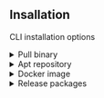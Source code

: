 
## Insallation
CLI installation options

<details>
  <summary> Pull binary </summary>

Get the gensbom tool
```bash
curl https://www.scribesecurity.com/getscribe | sh
```

</details>

<details>
  <summary> Apt repository </summary>

Download agent DEB package from https://scribesecuriy.jfrog.io/artifactory/scribe-debian-local/gensbom

```bash
wget -qO - https://scribesecuriy.jfrog.io/artifactory/api/security/keypair/scribe-artifactory/public | sudo apt-key add -
sudo sh -c "echo 'deb https://scribesecuriy.jfrog.io/artifactory/scribe-debian-local stable non-free' >> /etc/apt/sources.list"
apt-get install gensbom -t stable
```

</details>

<details>
  <summary> Docker image </summary>

You can pull the cli release binary wrapped in its relevant docker image (tag should equal the version).

```bash
docker pull scribesecuriy.jfrog.io/scribe-docker-public-local/gensbom:latest
```

</details>


<details>
  <summary> Release packages </summary>

Download a `.deb` or `.rpm` file from the [releases page](https://github.com/scribe-security/gensbom/releases)
and install with `dpkg -i` and `rpm -i` respectively.

```bash
dpkg -i <gensbom_package.deb>
gensbom --version
```

</details>
